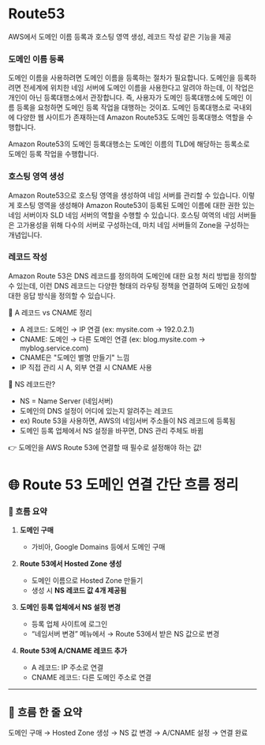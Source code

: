 # Route53
AWS에서 도메인 이름 등록과 호스팅 영역 생성, 레코드 작성 같은 기능을 제공

### 도메인 이름 등록
도메인 이름을 사용하려면 도메인 이름을 등록하는 절차가 필요합니다. 도메인을 등록하려면 전세계에 위치한 네임 서버에 도메인 이름을 사용한다고 알려야 하는데,
이 작업은 개인이 아닌 등록대행소에서 관장합니다.
즉, 사용자가 도메인 등록대행소에 도메인 이름 등록을 요청하면 도메인 등록 작업을 대행하는 것이죠.
도메인 등록대행소로 국내외에 다양한 웹 사이트가 존재하는데 Amazon Route53도 도메인 등록대행소 역할을 수행합니다.

Amazon Route53의 도메인 등록대행소는 도메인 이름의 TLD에 해당하는 등록소로 도메인 등록 작업을 수행합니다. 

### 호스팅 영역 생성
Amazon Route53으로 호스팅 영역을 생성하여 네임 서버를 관리할 수 있습니다. 
이렇게 호스팅 영역을 생성해야 Amazon Route53이 등록된 도메인 이름에 대한 권한 있는 네임 서버이자 SLD 네임 서버의 역할을 수행할 수 있습니다.
호스팅 여역의 네임 서버들은 고가용성을 위해 다수의 서버로 구성하는데, 마치 네임 서버들의 Zone을 구성하는 개념입니다.

### 레코드 작성
Amazon Route 53은 DNS 레코드를 정의하여 도메인에 대한 요청 처리 방법을 정의할 수 있는데, 
이런 DNS 레코드는 다양한 형태의 라우팅 정책을 연결하여 도메인 요청에 대한 응답 방식을 정의할 수 있습니다.

🧠 A 레코드 vs CNAME 정리

- A 레코드: 도메인 → IP 연결 (ex: mysite.com → 192.0.2.1)
- CNAME: 도메인 → 다른 도메인 연결 (ex: blog.mysite.com → myblog.service.com)
- CNAME은 "도메인 별명 만들기" 느낌
- IP 직접 관리 시 A, 외부 연결 시 CNAME 사용

📌 NS 레코드란?
- NS = Name Server (네임서버)
- 도메인의 DNS 설정이 어디에 있는지 알려주는 레코드
- ex) Route 53을 사용하면, AWS의 네임서버 주소들이 NS 레코드에 등록됨
- 도메인 등록 업체에서 NS 설정을 바꾸면, DNS 관리 주체도 바뀜

👉 도메인을 AWS Route 53에 연결할 때 필수로 설정해야 하는 값!

# 🌐 Route 53 도메인 연결 간단 흐름 정리

### 📝 흐름 요약

1. **도메인 구매**
   - 가비아, Google Domains 등에서 도메인 구매

2. **Route 53에서 Hosted Zone 생성**
   - 도메인 이름으로 Hosted Zone 만들기
   - 생성 시 **NS 레코드 값 4개 제공됨**

3. **도메인 등록 업체에서 NS 설정 변경**
   - 등록 업체 사이트에 로그인
   - “네임서버 변경” 메뉴에서 → Route 53에서 받은 NS 값으로 변경

4. **Route 53에 A/CNAME 레코드 추가**
   - A 레코드: IP 주소로 연결
   - CNAME 레코드: 다른 도메인 주소로 연결

---

## 🧭 흐름 한 줄 요약

도메인 구매 → Hosted Zone 생성 → NS 값 변경 → A/CNAME 설정 → 연결 완료
